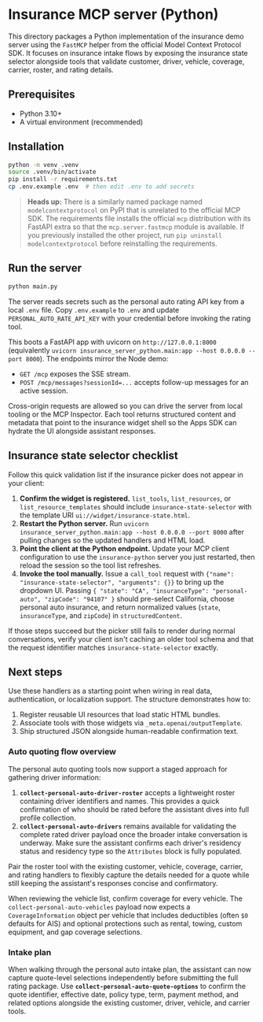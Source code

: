 # Insurance MCP server (Python)

This directory packages a Python implementation of the insurance demo server using the `FastMCP` helper from the official Model Context Protocol SDK. It focuses on insurance intake flows by exposing the insurance state selector alongside tools that validate customer, driver, vehicle, coverage, carrier, roster, and rating details.

## Prerequisites

- Python 3.10+
- A virtual environment (recommended)

## Installation

```bash
python -m venv .venv
source .venv/bin/activate
pip install -r requirements.txt
cp .env.example .env  # then edit .env to add secrets
```

> **Heads up:** There is a similarly named package named `modelcontextprotocol`
> on PyPI that is unrelated to the official MCP SDK. The requirements file
> installs the official `mcp` distribution with its FastAPI extra so that the
> `mcp.server.fastmcp` module is available. If you previously installed the
> other project, run `pip uninstall modelcontextprotocol` before reinstalling
> the requirements.

## Run the server

```bash
python main.py
```

The server reads secrets such as the personal auto rating API key from a local
`.env` file. Copy `.env.example` to `.env` and update
`PERSONAL_AUTO_RATE_API_KEY` with your credential before invoking the rating
tool.

This boots a FastAPI app with uvicorn on `http://127.0.0.1:8000` (equivalently `uvicorn insurance_server_python.main:app --host 0.0.0.0 --port 8000`). The endpoints mirror the Node demo:

- `GET /mcp` exposes the SSE stream.
- `POST /mcp/messages?sessionId=...` accepts follow-up messages for an active session.

Cross-origin requests are allowed so you can drive the server from local tooling or the MCP Inspector. Each tool returns structured content and metadata that point to the insurance widget shell so the Apps SDK can hydrate the UI alongside assistant responses.

## Insurance state selector checklist

Follow this quick validation list if the insurance picker does not appear in your client:

1. **Confirm the widget is registered.** `list_tools`, `list_resources`, or `list_resource_templates` should include `insurance-state-selector` with the template URI `ui://widget/insurance-state.html`.
2. **Restart the Python server.** Run `uvicorn insurance_server_python.main:app --host 0.0.0.0 --port 8000` after pulling changes so the updated handlers and HTML load.
3. **Point the client at the Python endpoint.** Update your MCP client configuration to use the `insurance-python` server you just restarted, then reload the session so the tool list refreshes.
4. **Invoke the tool manually.** Issue a `call_tool` request with `{"name": "insurance-state-selector", "arguments": {}}` to bring up the dropdown UI. Passing `{ "state": "CA", "insuranceType": "personal-auto", "zipCode": "94107" }` should pre-select California, choose personal auto insurance, and return normalized values (`state`, `insuranceType`, and `zipCode`) in `structuredContent`.

If those steps succeed but the picker still fails to render during normal conversations, verify your client isn't caching an older tool schema and that the request identifier matches `insurance-state-selector` exactly.

## Next steps

Use these handlers as a starting point when wiring in real data, authentication, or localization support. The structure demonstrates how to:

1. Register reusable UI resources that load static HTML bundles.
2. Associate tools with those widgets via `_meta.openai/outputTemplate`.
3. Ship structured JSON alongside human-readable confirmation text.


### Auto quoting flow overview

The personal auto quoting tools now support a staged approach for gathering driver information:

1. **`collect-personal-auto-driver-roster`** accepts a lightweight roster containing driver identifiers and names. This provides a quick confirmation of who should be rated before the assistant dives into full profile collection.
2. **`collect-personal-auto-drivers`** remains available for validating the complete rated driver payload once the broader intake conversation is underway. Make sure the assistant confirms each driver's residency status and residency type so the `Attributes` block is fully populated.

Pair the roster tool with the existing customer, vehicle, coverage, carrier, and rating handlers to flexibly capture the details needed for a quote while still keeping the assistant's responses concise and confirmatory.

When reviewing the vehicle list, confirm coverage for every vehicle. The `collect-personal-auto-vehicles` payload now expects a `CoverageInformation` object per vehicle that includes deductibles (often `$0` defaults for AIS) and optional protections such as rental, towing, custom equipment, and gap coverage selections.

### Intake plan

When walking through the personal auto intake plan, the assistant can now capture quote-level selections independently before submitting the full rating package. Use **`collect-personal-auto-quote-options`** to confirm the quote identifier, effective date, policy type, term, payment method, and related options alongside the existing customer, driver, vehicle, and carrier tools.
